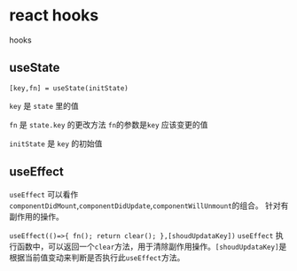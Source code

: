 # react hooks

hooks

## useState

```[key,fn] = useState(initState)```

`key` 是 `state` 里的值

`fn` 是 `state.key` 的更改方法  `fn`的参数是`key` 应该变更的值

`initState` 是 `key` 的初始值

## useEffect

`useEffect` 可以看作 `componentDidMount`,`componentDidUpdate`,`componentWillUnmount`的组合。
针对有副作用的操作。

`useEffect(()=>{
    fn();
    return clear();
},[shoudUpdataKey])` 
`useEffect` 执行函数中，可以返回一个`clear`方法，用于清除副作用操作。`[shoudUpdataKey]`是根据当前值变动来判断是否执行此`useEffect`方法。
